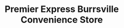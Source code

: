 ---
title: "Premier Express Burrsville Convenience Store"
url: /clacton-on-sea/premier-express-burrsville-convenience-store/
shop: Lebensmittel
---